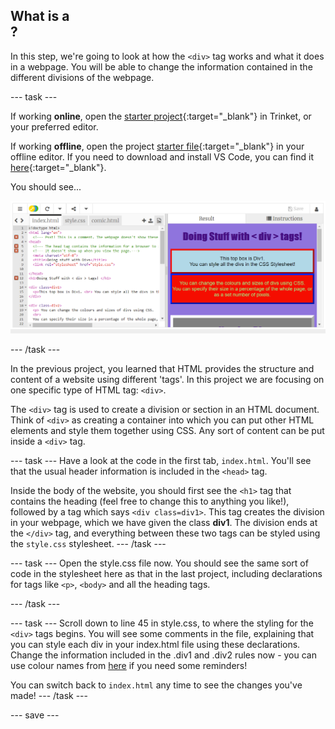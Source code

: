 ## What is a <div>?

In this step, we're going to look at how the ```<div>``` tag works and what it does in a webpage. You will be able to change the information contained in the different divisions of the webpage.

--- task ---

If working **online**, open the [starter project](https://trinket.io/html/780d3e38c5){:target="_blank"} in Trinket, or your preferred editor.
 
If working **offline**, open the project [starter file](http://rpf.io/p/en/webcomic-get){:target="_blank"} in your offline editor. If you need to download and install VS Code, you can find it [here](https://code.visualstudio.com/Download){:target="_blank"}.

You should see...
 
![starter project](images/starter_project.png)

--- /task ---

In the previous project, you learned that HTML provides the structure and content of a website using different 'tags'. In this project we are focusing on one specific type of HTML tag: ```<div>```.

The ```<div>``` tag is used to create a division or section in an HTML document. Think of ```<div>``` as creating a container into which you can put other HTML elements and style them together using CSS. Any sort of content can be put inside a ```<div>``` tag.

--- task ---
Have a look at the code in the first tab, ```index.html```. You'll see that the usual header information is included in the ```<head>``` tag. 

Inside the body of the website, you should first see the ```<h1>``` tag that contains the heading (feel free to change this to anything you like!), followed by a tag which says ```<div class=div1>```. This tag creates the division in your webpage, which we have given the class **div1**. The division ends at the ```</div>``` tag, and everything between these two tags can be styled using the ```style.css``` stylesheet.
--- /task ---

--- task ---
Open the style.css file now. You should see the same sort of code in the stylesheet here as that in the last project, including declarations for tags like ```<p>```, ```<body>``` and all the heading tags. 

--- /task ---

--- task ---
Scroll down to line 45 in style.css, to where the styling for the ```<div>``` tags begins. You will see some comments in the file, explaining that you can style each div in your index.html file using these declarations. Change the information included in the .div1 and .div2 rules now - you can use colour names from [here](https://www.w3schools.com/cssref/css_colors.asp) if you need some reminders!

You can switch back to ```index.html``` any time to see the changes you've made!
--- /task ---

--- save ---